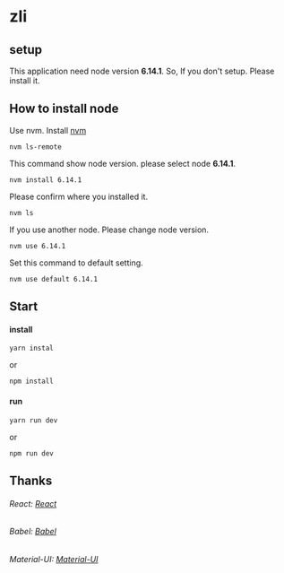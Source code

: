 # zli

## setup
This application need node version **6.14.1**. So, If you don't setup. Please install it.
## How to install node
Use nvm. Install <a href="https://github.com/creationix/nvm">nvm</a>
```
nvm ls-remote
```
This command show node version. please select node **6.14.1**.

```
nvm install 6.14.1
```

Please confirm where you installed it.  

```
nvm ls
```

If you use another node. Please change node version.

```
nvm use 6.14.1
```

Set this command to default setting.

```
nvm use default 6.14.1
```

## Start
#### install

```
yarn instal
```
or
```
npm install
```  

#### run
```
yarn run dev
```
or
```
npm run dev
```
## Thanks
###### React: [React](https://reactjs.org "React")  
###### Babel: [Babel](https://babeljs.io "Babel")  
###### Material-UI: [Material-UI](http://www.material-ui.com/#/ "Material")
